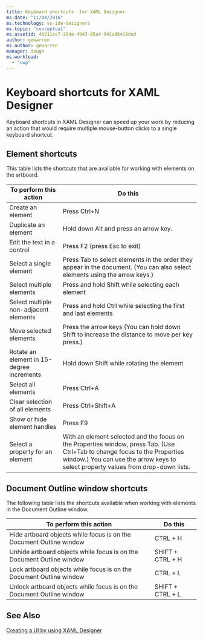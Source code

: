 ```yaml
---
title: Keyboard shortcuts  for XAML Designer
ms.date: "11/04/2016"
ms.technology: vs-ide-designers
ms.topic: "conceptual"
ms.assetid: 40211cc7-294a-4943-85a4-941ad6418dad
author: gewarren
ms.author: gewarren
manager: douge
ms.workload:
  - "uwp"
---
```

# Keyboard shortcuts  for XAML Designer
Keyboard shortcuts in XAML Designer can speed up your work by reducing an action that would require multiple mouse-button clicks to a single keyboard shortcut.

## Element shortcuts
 This table lists the shortcuts that are available for working with elements on the artboard.

|**To perform this action**|**Do this**|
|--------------------------------|-----------------|
|Create an element|Press Ctrl+N|
|Duplicate an element|Hold down Alt and press an arrow key.|
|Edit the text in a control|Press F2 (press Esc to exit)|
|Select a single element|Press Tab to select elements in the order they appear in the document. (You can also select elements using the arrow keys.)|
|Select multiple elements|Press and hold Shift while selecting each element|
|Select multiple non-adjacent elements|Press and hold Ctrl while selecting the first and last elements|
|Move selected elements|Press the arrow keys (You can hold down Shift to increase the distance to move per key press.)|
|Rotate an element in 15-degree increments|Hold down Shift while rotating the element|
|Select all elements|Press Ctrl+A|
|Clear selection of all elements|Press Ctrl+Shift+A|
|Show or hide element handles|Press F9|
|Select a property for an element|With an element selected and the focus on the Properties window, press Tab. (Use Ctrl+Tab to change focus to the Properties window.) You can use the arrow keys to select property values from drop-down lists.|

## Document Outline window shortcuts
 The following table lists the shortcuts available when working with elements in the Document Outline window.

|**To perform this action**|**Do this**|
|--------------------------------|-----------------|
|Hide artboard objects while focus is on the Document Outline window|CTRL + H|
|Unhide artboard objects while focus is on the Document Outline window|SHIFT + CTRL + H|
|Lock artboard objects while focus is on the Document Outline window|CTRL + L|
|Unlock artboard objects while focus is on the Document Outline window|SHIFT + CTRL + L|

## See Also
 [Creating a UI by using XAML Designer](../designers/creating-a-ui-by-using-xaml-designer-in-visual-studio.md)